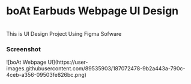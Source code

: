 # boAt Earbuds Webpage UI Design
</br>
This is UI Design Project Using Figma Sofware
</br>
<h3>Screenshot</h3>
![boAt Webpage UI](https://user-images.githubusercontent.com/89535903/187072478-9b2a443a-790c-4ceb-a356-09503fe826bc.png)
